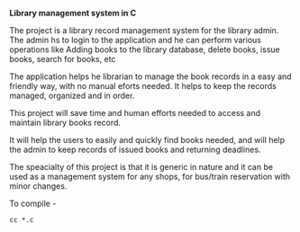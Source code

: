 <b>Library management system in C</b>

The project is a library record management system for the library admin.
The admin hs to login to the application and he can perform various operations like 
Adding books to the library database, delete books, issue books, search for books, etc

The application helps he librarian to manage the book records in a easy and friendly way,
 with no manual eforts needed.
It helps to keep the records managed, organized and in order.

This project will save time and human efforts needed to access and maintain library books record.

It will help the users to easily and quickly find books needed, and will help the admin to keep records
of issued books and returning deadlines.

The speacialty of this project is that it is generic in nature and it can be used as a management system for any shops, for bus/train reservation with minor changes.


To compile - 

```
cc *.c
```
